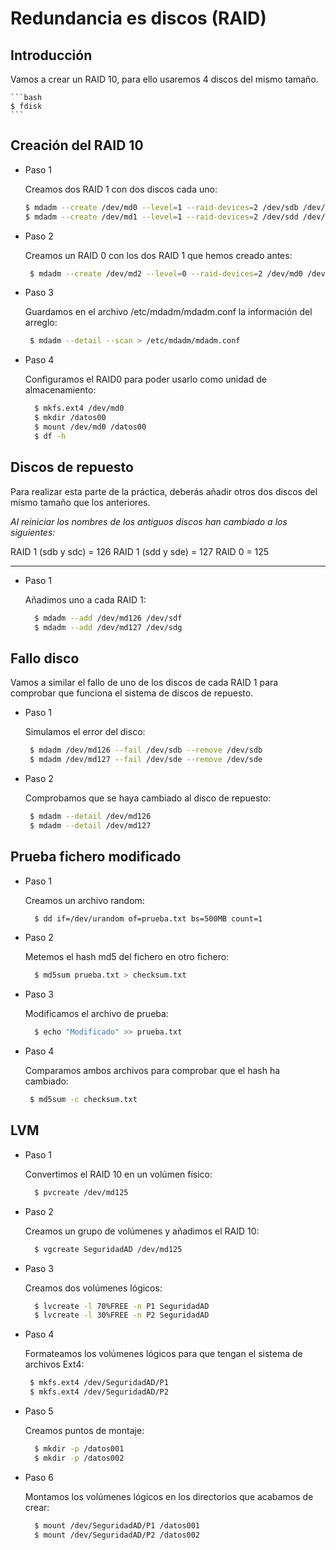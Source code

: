 # Redundancia es discos (RAID)

## Introducción

Vamos a crear un RAID 10, para ello usaremos 4 discos del mismo tamaño.

    ```bash
    $ fdisk
    ```

## Creación del RAID 10

- Paso 1

  Creamos dos RAID 1 con dos discos cada uno:
    ```bash
    $ mdadm --create /dev/md0 --level=1 --raid-devices=2 /dev/sdb /dev/sdc
    $ mdadm --create /dev/md1 --level=1 --raid-devices=2 /dev/sdd /dev/sde
    ```

- Paso 2

  Creamos un RAID 0 con los dos RAID 1 que hemos creado antes:
   ```bash
    $ mdadm --create /dev/md2 --level=0 --raid-devices=2 /dev/md0 /dev/md1
    ```

- Paso 3

  Guardamos en el archivo /etc/mdadm/mdadm.conf la información del arreglo:
   ```bash
    $ mdadm --detail --scan > /etc/mdadm/mdadm.conf
    ```

- Paso 4

  Configuramos el RAID0 para poder usarlo como unidad de almacenamiento:
  ```bash
    $ mkfs.ext4 /dev/md0
    $ mkdir /datos00
    $ mount /dev/md0 /datos00
    $ df -h
    ```

## Discos de repuesto

Para realizar esta parte de la práctica, deberás añadir otros dos discos del mismo tamaño que los anteriores.

*Al reiniciar los nombres de los antiguos discos han cambiado a los siguientes:*

RAID 1 (sdb y sdc) = 126
RAID 1 (sdd y sde) = 127
RAID 0 = 125

---

- Paso 1

  Añadimos uno a cada RAID 1:
  ```bash
    $ mdadm --add /dev/md126 /dev/sdf
    $ mdadm --add /dev/md127 /dev/sdg
    ```

## Fallo disco

Vamos a similar el fallo de uno de los discos de cada RAID 1 para comprobar que funciona el sistema de discos de repuesto.

- Paso 1

  Simulamos el error del disco:
   ```bash
    $ mdadm /dev/md126 --fail /dev/sdb --remove /dev/sdb
    $ mdadm /dev/md127 --fail /dev/sde --remove /dev/sde
    ```
- Paso 2

  Comprobamos que se haya cambiado al disco de repuesto:
   ```bash
    $ mdadm --detail /dev/md126
    $ mdadm --detail /dev/md127
    ```

## Prueba fichero modificado

- Paso 1

  Creamos un archivo random:
  ```bash
    $ dd if=/dev/urandom of=prueba.txt bs=500MB count=1
    ```
- Paso 2

  Metemos el hash md5 del fichero en otro fichero:
  ```bash
    $ md5sum prueba.txt > checksum.txt
    ```
- Paso 3

  Modificamos el archivo de prueba:
  ```bash
    $ echo "Modificado" >> prueba.txt
    ```
- Paso 4

  Comparamos ambos archivos para comprobar que el hash ha cambiado:
   ```bash
    $ md5sum -c checksum.txt
    ```

## LVM

- Paso 1

  Convertimos el RAID 10 en un volúmen físico:
  ```bash
    $ pvcreate /dev/md125
    ```
- Paso 2

  Creamos un grupo de volúmenes y añadimos el RAID 10:
  ```bash
    $ vgcreate SeguridadAD /dev/md125
    ```
- Paso 3

  Creamos dos volúmenes lógicos:
  ```bash
    $ lvcreate -l 70%FREE -n P1 SeguridadAD
    $ lvcreate -l 30%FREE -n P2 SeguridadAD
    ```
- Paso 4

  Formateamos los volúmenes lógicos para que tengan el sistema de archivos Ext4:
   ```bash
    $ mkfs.ext4 /dev/SeguridadAD/P1
    $ mkfs.ext4 /dev/SeguridadAD/P2
    ```
- Paso 5

  Creamos puntos de montaje:
  ```bash
    $ mkdir -p /datos001
    $ mkdir -p /datos002
    ```
- Paso 6

  Montamos los volúmenes lógicos en los directorios que acabamos de crear:
  ```bash
    $ mount /dev/SeguridadAD/P1 /datos001
    $ mount /dev/SeguridadAD/P2 /datos002
    ```
